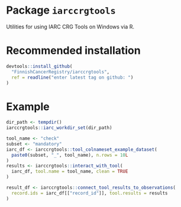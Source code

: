 
<!-- generated by R package codedoc; do not modify! -->

# Package `iarccrgtools`


Utilities for using IARC CRG Tools on Windows via R.

# Recommended installation

```r
devtools::install_github(
  "FinnishCancerRegistry/iarccrgtools",
  ref = readline("enter latest tag on github: ")
)
```

# Example
```r
dir_path <- tempdir()
iarccrgtools::iarc_workdir_set(dir_path)

tool_name <- "check"
subset <- "mandatory"
iarc_df <- iarccrgtools::tool_colnameset_example_dataset(
  paste0(subset, "_", tool_name), n.rows = 10L
)
results <- iarccrgtools::interact_with_tool(
  iarc_df, tool.name = tool_name, clean = TRUE
)

result_df <- iarccrgtools::connect_tool_results_to_observations(
  record.ids = iarc_df[["record_id"]], tool.results = results
)
```



